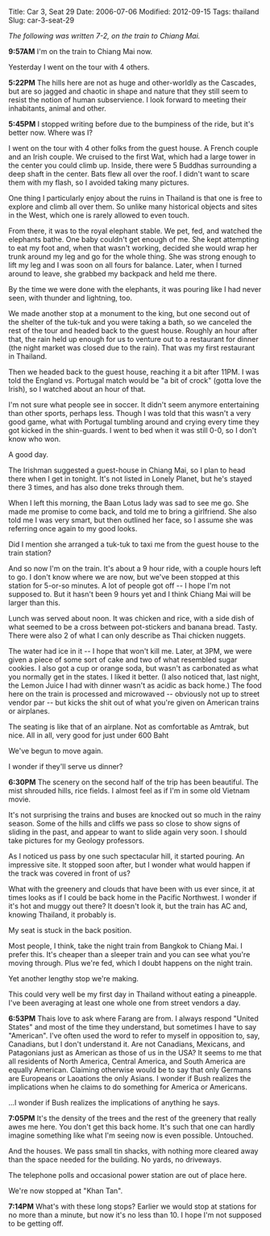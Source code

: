 Title: Car 3, Seat 29
Date: 2006-07-06
Modified: 2012-09-15
Tags: thailand
Slug: car-3-seat-29

<em>The following was written 7-2, on the train to Chiang Mai.</em>

<strong>9:57AM</strong>
I'm on the train to Chiang Mai now.

Yesterday I went on the tour with 4 others.

<strong>5:22PM</strong>
The hills here are not as huge and other-worldly as the Cascades, but are so jagged and chaotic in shape and nature that they still seem to resist the notion of human subservience. I look forward to meeting their inhabitants, animal and other.

<strong>5:45PM</strong>
I stopped writing before due to the bumpiness of the ride, but it's better now. Where was I?

I went on the tour with 4 other folks from the guest house. A French couple and an Irish couple. We cruised to the first Wat, which had a large tower in the center you could climb up. Inside, there were 5 Buddhas surrounding a deep shaft in the center. Bats flew all over the roof. I didn't want to scare them with my flash, so I avoided taking many pictures.

One thing I particularly enjoy about the ruins in Thailand is that one is free to explore and climb all over them. So unlike many historical objects and sites in the West, which one is rarely allowed to even touch.

From there, it was to the royal elephant stable. We pet, fed, and watched the elephants bathe. One baby couldn't get enough of me. She kept attempting to eat my foot and, when that wasn't working, decided she would wrap her trunk around my leg and go for the whole thing. She was strong enough to lift my leg and I was soon on all fours for balance. Later, when I turned around to leave, she grabbed my backpack and held me there.

By the time we were done with the elephants, it was pouring like I had never seen, with thunder and lightning, too.

We made another stop at a monument to the king, but one second out of the shelter of the tuk-tuk and you were taking a bath, so we canceled the rest of the tour and headed back to the guest house. Roughly an hour after that, the rain held up enough for us to venture out to a restaurant for dinner (the night market was closed due to the rain). That was my first restaurant in Thailand.

Then we headed back to the guest house, reaching it a bit after 11PM. I was told the England vs. Portugal match would be "a bit of crock" (gotta love the Irish), so I watched about an hour of that.

I'm not sure what people see in soccer. It didn't seem anymore entertaining than other sports, perhaps less. Though I was told that this wasn't a very good game, what with Portugal tumbling around and crying every time they got kicked in the shin-guards. I went to bed when it was still 0-0, so I don't know who won.

A good day.

The Irishman suggested a guest-house in Chiang Mai, so I plan to head there when I get in tonight. It's not listed in Lonely Planet, but he's stayed there 3 times, and has also done treks through them.

When I left this morning, the Baan Lotus lady was sad to see me go. She made me promise to come back, and told me to bring a girlfriend. She also told me I was very smart, but then outlined her face, so I assume she was referring once again to my good looks.

Did I mention she arranged a tuk-tuk to taxi me from the guest house to the train station?

And so now I'm on the train. It's about a 9 hour ride, with a couple hours left to go. I don't know where we are now, but we've been stopped at this station for 5-or-so minutes. A lot of people got off -- I hope I'm not supposed to. But it hasn't been 9 hours yet and I think Chiang Mai will be larger than this.

Lunch was served about noon. It was chicken and rice, with a side dish of what seemed to be a cross between pot-stickers and banana bread. Tasty. There were also 2 of what I can only describe as Thai chicken nuggets.

The water had ice in it -- I hope that won't kill me. Later, at 3PM, we were given a piece of some sort of cake and two of what resembled sugar cookies. I also got a cup or orange soda, but wasn't as carbonated as what you normally get in the states. I liked it better. (I also noticed that, last night, the Lemon Juice I had with dinner wasn't as acidic as back home.) The food here on the train is processed and microwaved -- obviously not up to street vendor par -- but kicks the shit out of what you're given on American trains or airplanes.

The seating is like that of an airplane. Not as comfortable as Amtrak, but nice. All in all, very good for just under 600 Baht

We've begun to move again.

I wonder if they'll serve us dinner?

<strong>6:30PM</strong>
The scenery on the second half of the trip has been beautiful. The mist shrouded hills, rice fields. I almost feel as if I'm in some old Vietnam movie.

It's not surprising the trains and buses are knocked out so much in the rainy season. Some of the hills and cliffs we pass so close to show signs of sliding in the past, and appear to want to slide again very soon. I should take pictures for my Geology professors.

As I noticed us pass by one such spectacular hill, it started pouring. An impressive site. It stopped soon after, but I wonder what would happen if the track was covered in front of us?

What with the greenery and clouds that have been with us ever since, it at times looks as if I could be back home in the Pacific Northwest. I wonder if it's hot and muggy out there? It doesn't look it, but the train has AC and, knowing Thailand, it probably is.

My seat is stuck in the back position.

Most people, I think, take the night train from Bangkok to Chiang Mai. I prefer this. It's cheaper than a sleeper train and you can see what you're moving through. Plus we're fed, which I doubt happens on the night train.

Yet another lengthy stop we're making.

This could very well be my first day in Thailand without eating a pineapple. I've been averaging at least one whole one from street vendors a day.

<strong>6:53PM</strong>
Thais love to ask where Farang are from. I always respond "United States" and most of the time they understand, but sometimes I have to say "American". I've often used the word to refer to myself in opposition to, say, Canadians, but I don't understand it. Are not Canadians, Mexicans, and Patagonians just as American as those of us in the USA? It seems to me that all residents of North America, Central America, and South America are equally American. Claiming otherwise would be to say that only Germans are Europeans or Laoations the only Asians. I wonder if Bush realizes the implications when he claims to do something for America or Americans.

...I wonder if Bush realizes the implications of anything he says.

<strong>7:05PM</strong>
It's the density of the trees and the rest of the greenery that really awes me here. You don't get this back home. It's such that one can hardly imagine something like what I'm seeing now is even possible. Untouched.

And the houses. We pass small tin shacks, with nothing more cleared away than the space needed for the building. No yards, no driveways.

The telephone polls and occasional power station are out of place here.

We're now stopped at "Khan Tan".

<strong>7:14PM</strong>
What's with these long stops? Earlier we would stop at stations for no more than a minute, but now it's no less than 10. I hope I'm not supposed to be getting off.
